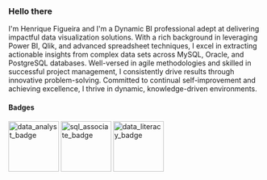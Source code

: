 ### Hello there 

I'm Henrique Figueira and I'm a Dynamic BI professional adept at delivering impactful data visualization solutions. With a rich background in leveraging Power BI, Qlik, and advanced spreadsheet techniques, I excel in extracting actionable insights from complex data sets across MySQL, Oracle, and PostgreSQL databases. Well-versed in agile methodologies and skilled in successful project management, I consistently drive results through innovative problem-solving. Committed to continual self-improvement and achieving excellence, I thrive in dynamic, knowledge-driven environments.

#### Badges

<img width="100" alt="data_analyst_badge" src="https://github.com/figueira34/figueira34/assets/104475749/4ae3511a-768c-4d0b-aa03-5148f729d8b7">
<img width="100" alt="sql_associate_badge" src="https://github.com/figueira34/figueira34/assets/104475749/d54467dc-6908-4949-8423-1ca8f6679f6a">
<img width="100" alt="data_literacy_badge" src="https://github.com/figueira34/figueira34/assets/104475749/5674826c-d056-44cd-9d6b-bac3fd1844a4">


<!--
**figueira34/figueira34** is a ✨ _special_ ✨ repository because its `README.md` (this file) appears on your GitHub profile.

Here are some ideas to get you started:

- 🔭 I’m currently working on ...
- 🌱 I’m currently learning ...
- 👯 I’m looking to collaborate on ...
- 🤔 I’m looking for help with ...
- 💬 Ask me about ...
- 📫 How to reach me: ...
- 😄 Pronouns: ...
- ⚡ Fun fact: ...
-->
